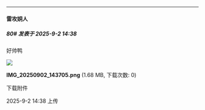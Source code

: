 ﻿
*****

####  雷攻姛人  
##### 80#       发表于 2025-9-2 14:38

好帅鸭

<img src="https://img.stage1st.com/forum/202509/02/143801oyc020p20b80obd6.png" referrerpolicy="no-referrer">

<strong>IMG_20250902_143705.png</strong> (1.68 MB, 下载次数: 0)

下载附件

2025-9-2 14:38 上传

